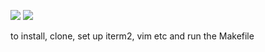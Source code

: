 ![](https://i.imgur.com/lHh9aFA.png)
![](https://i.imgur.com/8JH7AhY.png)

to install, clone, set up iterm2, vim etc and run the Makefile
